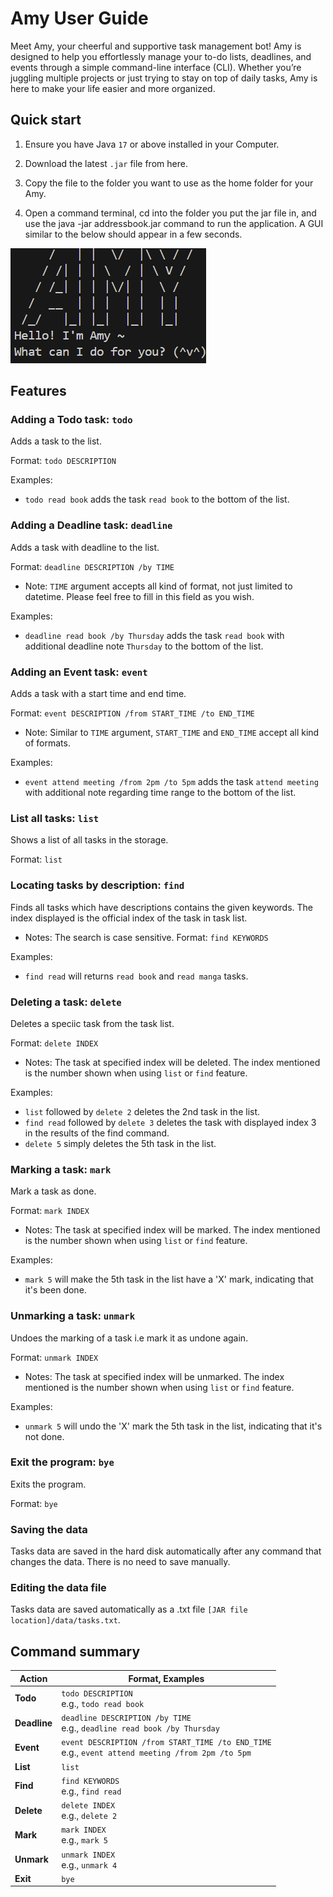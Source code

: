 # Amy User Guide

Meet Amy, your cheerful and supportive task management bot! Amy is designed to help you effortlessly manage your to-do lists, deadlines, and events through a simple command-line interface (CLI). Whether you’re juggling multiple projects or just trying to stay on top of daily tasks, Amy is here to make your life easier and more organized.

## Quick start

1. Ensure you have Java `17` or above installed in your Computer.

2. Download the latest `.jar` file from here.

3. Copy the file to the folder you want to use as the home folder for your Amy.

4. Open a command terminal, cd into the folder you put the jar file in, and use the java -jar addressbook.jar command to run the application.
A GUI similar to the below should appear in a few seconds. 

![welcome](/docs/assets/welcome.png)

## Features

### Adding a Todo task: `todo`

Adds a task to the list.

Format: ```todo DESCRIPTION```

Examples:
* ```todo read book``` adds the task ```read book``` to the bottom of the list.

### Adding a Deadline task: `deadline`

Adds a task with deadline to the list.

Format: ```deadline DESCRIPTION /by TIME```
- Note: `TIME` argument accepts all kind of format, not just limited to datetime. Please feel free to fill in this field as you wish.

Examples: 
* ```deadline read book /by Thursday``` adds the task ```read book``` with additional deadline note ```Thursday``` to the bottom of the list.

### Adding an Event task: `event`

Adds a task with a start time and end time.

Format: ```event DESCRIPTION /from START_TIME /to END_TIME```

- Note: Similar to `TIME` argument, `START_TIME` and `END_TIME` accept all kind of formats.

Examples:
* ```event attend meeting /from 2pm /to 5pm``` adds the task ```attend meeting``` with additional note regarding time range to the bottom of the list.

### List all tasks: `list`

Shows a list of all tasks in the storage.

Format: ```list```

### Locating tasks by description: `find`

Finds all tasks which have descriptions contains the given keywords. The index displayed is the official index of the task in task list.

- Notes: The search is case sensitive. 
Format: ```find KEYWORDS```

Examples:
* ```find read``` will returns ```read book``` and ```read manga``` tasks.

### Deleting a task: `delete`
Deletes a speciic task from the task list.

Format: ```delete INDEX```
- Notes: The task at specified index will be deleted. The index mentioned is the number shown when using ```list```  or ```find``` feature. 

Examples:
* ```list``` followed by ```delete 2``` deletes the 2nd task in the list.
* ```find read``` followed by ```delete 3``` deletes the task with displayed index 3 in the results of the find command.
* ```delete 5``` simply deletes the 5th task in the list.

### Marking a task: `mark`
Mark a task as done.

Format: ```mark INDEX```
- Notes: The task at specified index will be marked. The index mentioned is the number shown when using ```list```  or ```find``` feature. 

Examples:
* ```mark 5``` will make the 5th task in the list have a 'X' mark, indicating that it's been done.

### Unmarking a task: `unmark`
Undoes the marking of a task i.e mark it as undone again.

Format: ```unmark INDEX```
- Notes: The task at specified index will be unmarked. The index mentioned is the number shown when using ```list```  or ```find``` feature. 

Examples:
* ```unmark 5``` will undo the 'X' mark the 5th task in the list, indicating that it's not done.


### Exit the program: ```bye```
Exits the program.

Format: ```bye```

### Saving the data
Tasks data are saved in the hard disk automatically after any command that changes the data. There is no need to save manually.

### Editing the data file
Tasks data are saved automatically as a .txt file ```[JAR file location]/data/tasks.txt```.

## Command summary
| **Action**   | **Format, Examples**                                                                                        |
| ------------ | ------------------------------------------------------------------------------------------------------------|
| **Todo**     | ```todo DESCRIPTION```<br>e.g., ```todo read book```                                                        |
| **Deadline** | ```deadline DESCRIPTION /by TIME```<br>e.g., ```deadline read book /by Thursday```                          |
| **Event**    | ```event DESCRIPTION /from START_TIME /to END_TIME```<br>e.g., ```event attend meeting /from 2pm /to 5pm``` |
| **List**     | ```list```                                                                                                  |
| **Find**     | ```find KEYWORDS```<br>e.g., ```find read```                                                                |
| **Delete**   | ```delete INDEX```<br>e.g., ```delete 2```                                                                  |
| **Mark**     | ```mark INDEX```<br>e.g., ```mark 5```                                                                      |
| **Unmark**   | ```unmark INDEX```<br>e.g., ```unmark 4```                                                                  |
| **Exit**     | ```bye```                                                                                                   |
